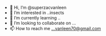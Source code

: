 - 👋 Hi, I’m @superzacvanleen
- 👀 I’m interested in ..insects
- 🌱 I’m currently learning ..
- 💞️ I’m looking to collaborate on ...
- 📫 How to reach me ...vanleen70@gmail.com

<!---
superzacvanleen/superzacvanleen is a ✨ special ✨ repository because its `README.md` (this file) appears on your GitHub profile.
You can click the Preview link to take a look at your changes.
--->
